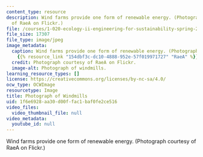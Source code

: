 ```yaml
---
content_type: resource
description: Wind farms provide one form of renewable energy. (Photograph courtesy
  of RaeA on Flickr.)
file: /courses/1-020-ecology-ii-engineering-for-sustainability-spring-2008/1f6e6928aa30d00ffac1baf0fe2ce516_1-020s08.jpg
file_size: 17307
file_type: image/jpeg
image_metadata:
  caption: Wind farms provide one form of renewable energy. (Photograph courtesy of
    {{% resource_link "154dbf3c-dc10-4888-952e-57f019971727" "RaeA" %}} on Flickr.)
  credit: Photograph courtesy of RaeA on Flickr.
  image-alt: Photograph of windmills.
learning_resource_types: []
license: https://creativecommons.org/licenses/by-nc-sa/4.0/
ocw_type: OCWImage
resourcetype: Image
title: Photograph of Windmills
uid: 1f6e6928-aa30-d00f-fac1-baf0fe2ce516
video_files:
  video_thumbnail_file: null
video_metadata:
  youtube_id: null
---
```

Wind farms provide one form of renewable energy. (Photograph courtesy of RaeA on Flickr.)
